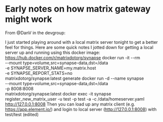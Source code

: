 # Early notes on how matrix gateway might work

From @DanV in the devgroup:

I just started playing around with a local matrix server tonight to get a better feel for things. Here are some quick notes I jotted down for getting a local server up and running using this docker image: https://hub.docker.com/r/matrixdotorg/synapse
docker run -it --rm \
    --mount type=volume,src=synapse-data,dst=/data \
    -e SYNAPSE_SERVER_NAME=my.matrix.host \
    -e SYNAPSE_REPORT_STATS=no \
    matrixdotorg/synapse:latest generate
docker run -d --name synapse \
    --mount type=volume,src=synapse-data,dst=/data \
    -p 8008:8008 \
    matrixdotorg/synapse:latest
docker exec -it synapse register_new_matrix_user -u test -p test -a -c /data/homeserver.yaml http://127.0.0.1:8008
Then you can load up any matrix client (e.g. https://app.element.io/) and login to local server (http://127.0.0.1:8008) with test/test (edited) 

